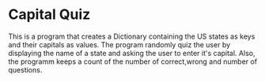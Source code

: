 # Capital Quiz

This is a program that creates a Dictionary containing the US states as keys and their capitals
as values. The program randomly quiz the user by displaying the name of a state and asking the 
user to enter it's capital. Also, the programm keeps a count of the number of correct,wrong and
number of questions.
